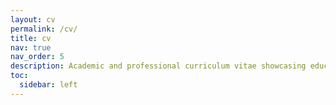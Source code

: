 ```yaml
---
layout: cv
permalink: /cv/
title: cv
nav: true
nav_order: 5
description: Academic and professional curriculum vitae showcasing education, research experience, and technical expertise in machine learning and data science.
toc:
  sidebar: left
---
```

